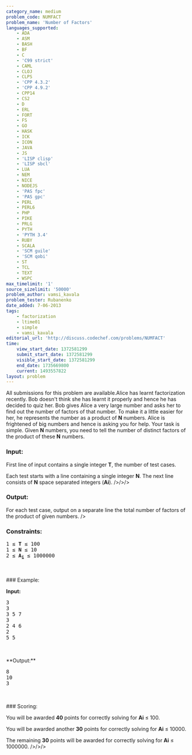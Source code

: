 ```yaml
---
category_name: medium
problem_code: NUMFACT
problem_name: 'Number of Factors'
languages_supported:
    - ADA
    - ASM
    - BASH
    - BF
    - C
    - 'C99 strict'
    - CAML
    - CLOJ
    - CLPS
    - 'CPP 4.3.2'
    - 'CPP 4.9.2'
    - CPP14
    - CS2
    - D
    - ERL
    - FORT
    - FS
    - GO
    - HASK
    - ICK
    - ICON
    - JAVA
    - JS
    - 'LISP clisp'
    - 'LISP sbcl'
    - LUA
    - NEM
    - NICE
    - NODEJS
    - 'PAS fpc'
    - 'PAS gpc'
    - PERL
    - PERL6
    - PHP
    - PIKE
    - PRLG
    - PYTH
    - 'PYTH 3.4'
    - RUBY
    - SCALA
    - 'SCM guile'
    - 'SCM qobi'
    - ST
    - TCL
    - TEXT
    - WSPC
max_timelimit: '1'
source_sizelimit: '50000'
problem_author: vamsi_kavala
problem_tester: Rubanenko
date_added: 7-06-2013
tags:
    - factorization
    - ltime01
    - simple
    - vamsi_kavala
editorial_url: 'http://discuss.codechef.com/problems/NUMFACT'
time:
    view_start_date: 1372581299
    submit_start_date: 1372581299
    visible_start_date: 1372581299
    end_date: 1735669800
    current: 1493557822
layout: problem
---
```

All submissions for this problem are available.Alice has learnt factorization recently. Bob doesn't think she has learnt it properly and hence he has decided to quiz her. Bob gives Alice a very large number and asks her to find out the number of factors of that number. To make it a little easier for her, he represents the number as a product of **N** numbers. Alice is frightened of big numbers and hence is asking you for help. Your task is simple. Given **N** numbers, you need to tell the number of distinct factors of the product of these **N** numbers.

### Input:

First line of input contains a single integer **T**, the number of test cases.

Each test starts with a line containing a single integer **N**.
 The next line consists of **N** space separated integers (**Ai**).
/>/>/>

### Output:

For each test case, output on a separate line the total number of factors of the product of given numbers.
/>

### Constraints:

<pre>
1 ≤ <b>T</b> ≤ 100
1 ≤ <b>N</b> ≤ 10
2 ≤ <b>A<sub>i</sub></b> ≤ 1000000


</pre>### Example:
**Input:**

<pre>
3
3
3 5 7
3
2 4 6
2
5 5


</pre>**Output:**
<pre>
8
10
3


</pre>### Scoring:
You will be awarded **40** points for correctly solving for **Ai** ≤ 100.

You will be awarded another **30** points for correctly solving for **Ai** ≤ 10000.

The remaining **30** points will be awarded for correctly solving for **Ai** ≤ 1000000.
/>/>/>
